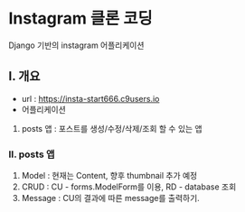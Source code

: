 # Instagram 클론 코딩

Django 기반의 instagram 어플리케이션

## I. 개요
- url : https://insta-start666.c9users.io
- 어플리케이션
1. posts 앱 : 포스트를 생성/수정/삭제/조회 할 수 있는 앱


### II. posts 앱

1. Model : 현재는 Content, 향후 thumbnail 추가 예정
2. CRUD : CU - forms.ModelForm를 이용, RD - database 조회
3. Message : CU의 결과에 따른 message를 출력하기.

